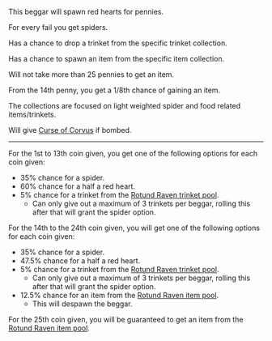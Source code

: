 This beggar will spawn red hearts for pennies.

For every fail you get spiders.

Has a chance to drop a trinket from the specific trinket collection.

Has a chance to spawn an item from the specific item collection.

Will not take more than 25 pennies to get an item.

From the 14th penny, you get a 1/8th chance of gaining an item.

The collections are focused on light weighted spider and food related items/trinkets.

Will give [Curse of Corvus](/docs/curses/special/Curse%20of%20Corvus/idea.md) if bombed.

---

For the 1st to 13th coin given, you get one of the following options for each coin given:

- 35% chance for a spider.
- 60% chance for a half a red heart.
- 5% chance for a trinket from the [Rotund Raven trinket pool](trinket_pool.md).
    - Can only give out a maximum of 3 trinkets per beggar, rolling this after that will grant the spider option.

For the 14th to the 24th coin given, you will get one of the following options for each coin given:

- 35% chance for a spider.
- 47.5% chance for a half a red heart.
- 5% chance for a trinket from the [Rotund Raven trinket pool](trinket_pool.md).
    - Can only give out a maximum of 3 trinkets per beggar, rolling this after that will grant the spider option.
- 12.5% chance for an item from the [Rotund Raven item pool](item_pool.md).
    - This will despawn the beggar.

For the 25th coin given, you will be guaranteed to get an item from the [Rotund Raven item pool](item_pool.md).
